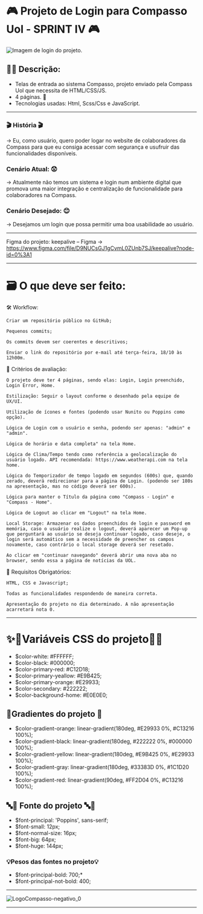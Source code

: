 # 🎮 Projeto de Login para Compasso Uol - **SPRINT IV** 🎮
![Imagem de login do projeto.](https://user-images.githubusercontent.com/100351576/195411306-a2e7c079-d01f-4329-8ba7-7b2940610b41.jpg)
## 👩‍💻 Descrição:
- Telas de entrada ao sistema Compasso, projeto enviado pela Compass Uol que necessita de HTML/CSS/JS.
- 4 páginas. 📃
- Tecnologias usadas: Html, Scss/Css e JavaScript.
***
### 🎬 História 🎬

-> Eu, como usuário, quero poder logar no website de colaboradores da Compass para que eu consiga acessar com segurança e usufruir das funcionalidades disponíveis.

### Cenário Atual: 😟

-> Atualmente não temos um sistema e login num ambiente digital que promova uma maior integração e centralização de funcionalidade para colaboradores na Compass.⠀⠀⠀
 
### Cenário Desejado: 😊

-> Desejamos um login que possa permitir uma boa usabilidade ao usuário.
***
Figma do projeto: keepalive – Figma -> https://www.figma.com/file/D9NUCsGJ1gCvmL0ZUnb7SJ/keepalive?node-id=0%3A1

***
# 🗃️ O que deve ser feito: 

🛠 Workflow:

    Criar um repositório público no GitHub;
 
    Pequenos commits;

    Os commits devem ser coerentes e descritivos;

    Enviar o link do repositório por e-mail até terça-feira, 18/10 às 12h00m.

 

👀 Critérios de avaliação:

 
    O projeto deve ter 4 páginas, sendo elas: Login, Login preenchido, Login Error, Home.

    Estilização: Seguir o layout conforme o desenhado pela equipe de UX/UI.

    Utilização de ícones e fontes (podendo usar Nunito ou Poppins como opção).

    Lógica de Login com o usuário e senha, podendo ser apenas: "admin" e "admin".
 
    Lógica de horário e data completa" na tela Home.
 
    Lógica de Clima/Tempo tendo como referência a geolocalização do usuário logado. API recomendada: https://www.weatherapi.com na tela home.
 
    Lógica do Temporizador de tempo logado em segundos (600s) que, quando zerado, deverá redirecionar para a página de Login. (podendo ser 180s na apresentação, mas no código deverá ser 600s).
 
    Lógica para manter o Título da página como "Compass - Login" e "Compass - Home".

    Lógica de Logout ao clicar em "Logout" na tela Home.
    
    Local Storage: Armazenar os dados preenchidos de login e password em memória, caso o usuário realize o logout, deverá aparecer um Pop-up que perguntará ao usuário se deseja continuar logado, caso deseje, o login será automático sem a necessidade de preencher os campos novamente, caso contrário o local storage deverá ser resetado.

    Ao clicar em "continuar navegando" deverá abrir uma nova aba no browser, sendo essa a página de notícias da UOL.

 
 
🔑 Requisitos Obrigatórios: 

    HTML, CSS e Javascript; 
 
    Todas as funcionalidades respondendo de maneira correta.

    Apresentação do projeto no dia determinado. A não apresentação acarretará nota 0.

 
 ***
# ✨🌈Variáveis CSS do projeto🌈✨
- $color-white: #FFFFFF;
- $color-black: #000000;
- $color-primary-red: #C12D18;
- $color-primary-yeallow: #E9B425;
- $color-primary-orange: #E29933;
- $color-secondary: #222222;
- $color-background-home: #E0E0E0;

## 🌈Gradientes do projeto 🌈
- $color-gradient-orange: linear-gradient(180deg, #E29933 0%, #C13216 100%);
- $color-gradient-black: linear-gradient(180deg, #222222 0%, #000000 100%);
- $color-gradient-yellow: linear-gradient(180deg, #E9B425 0%, #E29933 100%);
- $color-gradient-gray: linear-gradient(180deg, #33383D 0%, #1C1D20 100%);
- $color-gradient-red:  linear-gradient(90deg, #FF2D04 0%, #C13216 100%);

## 🔤🌈 Fonte do projeto 🔤🌈 
- $font-principal: 'Poppins', sans-serif;
- $font-small: 12px;
- $font-normal-size: 16px;
- $font-big: 64px;
- $font-huge: 144px;
### 💡Pesos das fontes no projeto💡 
- $font-principal-bold: 700;*
- $font-principal-not-bold: 400;
***
![LogoCompasso-negativo_0](https://user-images.githubusercontent.com/100351576/195417178-b380b5d4-7f51-4f80-b2ce-e9e2af393082.png)
***

 



